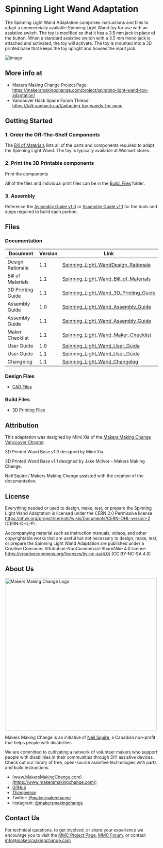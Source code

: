 # Spinning Light Wand Adaptation
The Spinning Light Wand Adaptation comprises instructions and files to adapt a commercially available Spinning Light Wand toy for use with an assistive switch. The toy is modified so that it has a 3.5 mm jack in place of the button. When a standard assistive switch with a 3.5 mm mono jack is attached and activated, the toy will activate. The toy is mounted into a 3D printed base that keeps the toy upright and houses the input jack. 

![image](https://user-images.githubusercontent.com/98916090/177164270-c39409d1-ee4e-4f18-9503-54d4df4abcbd.png)


## More info at
- Makers Making Change Project Page: https://makersmakingchange.com/project/spinning-light-wand-toy-adaptation/
- Vancouver Hack Space Forum Thread: https://talk.vanhack.ca/t/adapting-toy-wands-for-mmc


## Getting Started

### 1. Order the Off-The-Shelf Components

The [Bill of Materials](/Documentation/Working_Documents/Spinning_Light_Wand_BOM_V1.1.xlsx) lists all of the parts and components required to adapt the Spinning Light Wand. The toy is typically available at Walmart stores.


### 2. Print the 3D Printable components

Print the components 

All of the files and individual print files can be in the [Build_Files](Build_Files) folder.

### 3. Assembly

Reference the [Assembly Guide v1.0](/Documentation/Spinning_Light_Wand_Assembly_Guide_V1.0.pdf) or [Assembly Guide v1.1](/Documentation/Spinning_Light_Wand_Assembly_Guide_V1.1.pdf) for the tools and steps required to build each portion.

## Files
### Documentation
| Document             | Version | Link |
|----------------------|---------|------|
| Design Rationale     | 1.1     | [Spinning_Light_WandDesign_Rationale](/Documentation/Spinning_Light_Wand_Design_Rationale.pdf)     |
| Bill of Materials    | 1.1     | [Spinning_Light_Wand_Bill_of_Materials](/Documentation/Working_Documents/Spinning_Light_Wand_BOM_V1.1.xlsx)     |
| 3D Printing Guide    | 1.1     | [Spinning_Light_Wand_3D_Printing_Guide](/Documentation/Spinning_Light_Wand_3D_Printing_Guide.pdf)     |
| Assembly Guide       | 1.0     | [Spinning_Light_Wand_Assembly_Guide](/Documentation/Spinning_Light_Wand_Assembly_Guide_V1.0.pdf)     |
| Assembly Guide       | 1.1     | [Spinning_Light_Wand_Assembly_Guide](/Documentation/Spinning_Light_Wand_Assembly_Guide_V1.1.pdf)     |
| Maker Checklist      | 1.1     | [Spinning_Light_Wand_Maker_Checklist](/Documentation/Spinning_Light_Wand_Checklist.pdf)     |
| User Guide           | 1.0     | [Spinning_Light_Wand_User_Guide](/Documentation/Spinning_Light_Wand_User_Guide_V1.0.pdf)    |
| User Guide           | 1.1     | [Spinning_Light_Wand_User_Guide](/Documentation/Spinning_Light_Wand_User_Guide_V1.1.pdf)    |
| Changelog            | 1.1     | [Spinning_Light_Wand_Changelog](/Documentation/Spinning_Light_Wand_Changelog.pdf)     |


### Design Files
- [CAD Files](/Design_Files)

### Build Files
 - [3D Printing Files](/Build_Files)

## Attribution
This adaptation was designed by Mimi Xia of the [Makers Making Change Vancouver Chapter](https://vanhack.ca/wp/makers-making-change-vancouver-chapter/). 

3D Printed Wand Base v1.0 designed by Mimi Xia.

3D Printed Wand Base v1.1 designed by Jake McIvor – Makers Making Change.

Neil Squire / Makers Making Change assisted with the creation of the documentation.



## License
Everything needed or used to design, make, test, or prepare the Spinning Light Wand Adaptation is licensed under the CERN 2.0 Permissive license https://ohwr.org/project/cernohl/wikis/Documents/CERN-OHL-version-2 (CERN-OHL-P) .

Accompanying material such as instruction manuals, videos, and other copyrightable works that are useful but not necessary to design, make, test, or prepare the Spinning Light Wand Adaptation are published under a Creative Commons Attribution-NonCommercial-ShareAlike 4.0 license https://creativecommons.org/licenses/by-nc-sa/4.0/ (CC BY-NC-SA 4.0)


## About Us
<img src="https://www.makersmakingchange.com/wp-content/uploads/logo/mmc_logo.svg" width="500" alt="Makers Making Change Logo">

Makers Making Change is an initiative of [Neil Squire](https://www.neilsquire.ca/), a Canadian non-profit that helps people with disabilities.

We are committed to cultivating a network of volunteer makers who support people with disabilities in their communities through DIY assistive devices. Check out our library of free, open-source assistive technologies with parts and build instructions.

 - [www.MakersMakingChange.com](https://www.makersmakingchange.com/)
 - [GitHub](https://github.com/makersmakingchange)
 - [Thingiverse](https://www.thingiverse.com/makersmakingchange/about)
 - Twitter: [@makermakechange](https://twitter.com/makermakechange)
 - Instagram: [@makersmakingchange](https://www.instagram.com/makersmakingchange)

## Contact Us

For technical questions, to get involved, or share your experience we encourage you to visit the [MMC Project Page]( https://www.makersmakingchange.com/project), [MMC Forum](https://makersmakingchange.com/forum), or contact info@makersmakingchange.com
